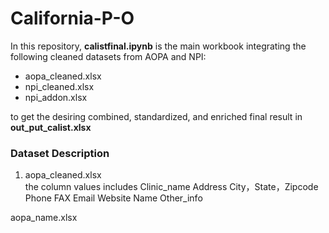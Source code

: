 # California-P-O

In this repository, **calistfinal.ipynb** is the main workbook integrating the following cleaned datasets from AOPA and NPI: </br>
- aopa_cleaned.xlsx </br>
- npi_cleaned.xlsx </br>
- npi_addon.xlsx </br>

to get the desiring combined, standardized, and enriched final result in **out_put_calist.xlsx** </br>

### Dataset Description
1. aopa_cleaned.xlsx </br>
   the column values includes Clinic_name	Address	City，State，Zipcode	Phone	FAX	Email	Website	Name	Other_info


aopa_name.xlsx
